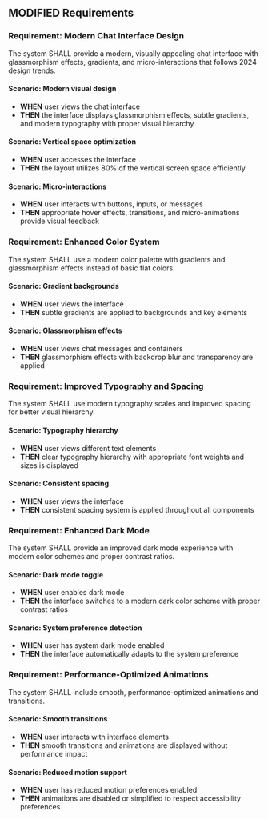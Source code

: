 ## MODIFIED Requirements
### Requirement: Modern Chat Interface Design
The system SHALL provide a modern, visually appealing chat interface with glassmorphism effects, gradients, and micro-interactions that follows 2024 design trends.

#### Scenario: Modern visual design
- **WHEN** user views the chat interface
- **THEN** the interface displays glassmorphism effects, subtle gradients, and modern typography with proper visual hierarchy

#### Scenario: Vertical space optimization
- **WHEN** user accesses the interface
- **THEN** the layout utilizes 80% of the vertical screen space efficiently

#### Scenario: Micro-interactions
- **WHEN** user interacts with buttons, inputs, or messages
- **THEN** appropriate hover effects, transitions, and micro-animations provide visual feedback

### Requirement: Enhanced Color System
The system SHALL use a modern color palette with gradients and glassmorphism effects instead of basic flat colors.

#### Scenario: Gradient backgrounds
- **WHEN** user views the interface
- **THEN** subtle gradients are applied to backgrounds and key elements

#### Scenario: Glassmorphism effects
- **WHEN** user views chat messages and containers
- **THEN** glassmorphism effects with backdrop blur and transparency are applied

### Requirement: Improved Typography and Spacing
The system SHALL use modern typography scales and improved spacing for better visual hierarchy.

#### Scenario: Typography hierarchy
- **WHEN** user views different text elements
- **THEN** clear typography hierarchy with appropriate font weights and sizes is displayed

#### Scenario: Consistent spacing
- **WHEN** user views the interface
- **THEN** consistent spacing system is applied throughout all components

### Requirement: Enhanced Dark Mode
The system SHALL provide an improved dark mode experience with modern color schemes and proper contrast ratios.

#### Scenario: Dark mode toggle
- **WHEN** user enables dark mode
- **THEN** the interface switches to a modern dark color scheme with proper contrast ratios

#### Scenario: System preference detection
- **WHEN** user has system dark mode enabled
- **THEN** the interface automatically adapts to the system preference

### Requirement: Performance-Optimized Animations
The system SHALL include smooth, performance-optimized animations and transitions.

#### Scenario: Smooth transitions
- **WHEN** user interacts with interface elements
- **THEN** smooth transitions and animations are displayed without performance impact

#### Scenario: Reduced motion support
- **WHEN** user has reduced motion preferences enabled
- **THEN** animations are disabled or simplified to respect accessibility preferences
